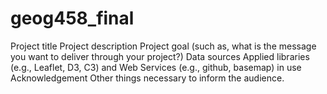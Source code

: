 # geog458_final
Project title
Project description
Project goal (such as, what is the message you want to deliver through your project?)
Data sources
Applied libraries (e.g., Leaflet, D3, C3) and Web Services (e.g., github, basemap) in use
Acknowledgement
Other things necessary to inform the audience.
